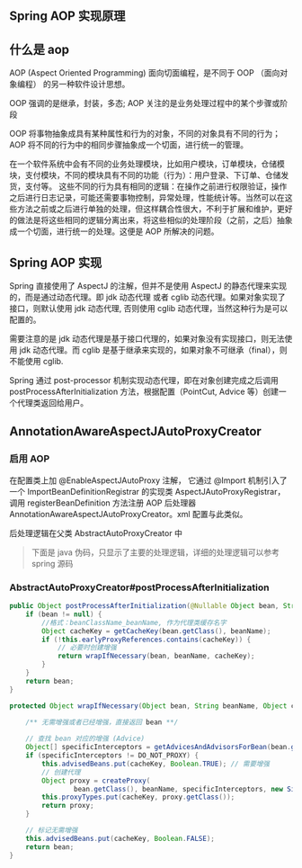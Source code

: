 ## Spring AOP 实现原理

## 什么是 aop

AOP (Aspect Oriented Programming) 面向切面编程，是不同于 OOP （面向对象编程） 的另一种软件设计思想。

OOP 强调的是继承，封装，多态; AOP 关注的是业务处理过程中的某个步骤或阶段

OOP 将事物抽象成具有某种属性和行为的对象，不同的对象具有不同的行为； AOP 将不同的行为中的相同步骤抽象成一个切面，进行统一的管理。

在一个软件系统中会有不同的业务处理模块，比如用户模块，订单模块，仓储模块，支付模块，不同的模块具有不同的功能（行为）：用户登录、下订单、仓储发货，支付等。 这些不同的行为具有相同的逻辑：在操作之前进行权限验证，操作之后进行日志记录，可能还需要事物控制，异常处理，性能统计等。当然可以在这些方法之前或之后进行单独的处理，但这样耦合性很大，不利于扩展和维护，更好的做法是将这些相同的逻辑分离出来，将这些相似的处理阶段（之前，之后）抽象成一个切面，进行统一的处理。这便是 AOP 所解决的问题。

## Spring AOP 实现

Spring 直接使用了 AspectJ 的注解，但并不是使用 AspectJ 的静态代理来实现的，而是通过动态代理。即 jdk 动态代理 或者 cglib 动态代理。如果对象实现了接口，则默认使用 jdk 动态代理, 否则使用 cglib 动态代理，当然这种行为是可以配置的。

需要注意的是 jdk 动态代理是基于接口代理的，如果对象没有实现接口，则无法使用 jdk 动态代理。而 cglib 是基于继承来实现的，如果对象不可继承（final），则不能使用 cglib.

Spring 通过 post-processor 机制实现动态代理，即在对象创建完成之后调用 postProcessAfterInitialization 方法，根据配置（PointCut, Advice 等）创建一个代理类返回给用户。

## AnnotationAwareAspectJAutoProxyCreator

### 启用 AOP

在配置类上加 @EnableAspectJAutoProxy 注解， 它通过 @Import 机制引入了一个 ImportBeanDefinitionRegistrar 的实现类 AspectJAutoProxyRegistrar，调用 registerBeanDefinition 方法注册 AOP 后处理器 AnnotationAwareAspectJAutoProxyCreator。xml 配置与此类似。

后处理逻辑在父类 AbstractAutoProxyCreator 中

> 下面是 java 伪码，只显示了主要的处理逻辑，详细的处理逻辑可以参考 spring 源码

### AbstractAutoProxyCreator#postProcessAfterInitialization

```java
public Object postProcessAfterInitialization(@Nullable Object bean, String beanName) throws BeansException {
    if (bean != null) {
        //格式：beanClassName_beanName, 作为代理类缓存名字
        Object cacheKey = getCacheKey(bean.getClass(), beanName);
        if (!this.earlyProxyReferences.contains(cacheKey)) {
            // 必要时创建增强
            return wrapIfNecessary(bean, beanName, cacheKey);
        }
    }
    return bean;
}

protected Object wrapIfNecessary(Object bean, String beanName, Object cacheKey) {
    
    /** 无需增强或者已经增强，直接返回 bean **/

    // 查找 bean 对应的增强 (Advice)
    Object[] specificInterceptors = getAdvicesAndAdvisorsForBean(bean.getClass(), beanName, null);
    if (specificInterceptors != DO_NOT_PROXY) {
        this.advisedBeans.put(cacheKey, Boolean.TRUE); // 需要增强
        // 创建代理
        Object proxy = createProxy(
                bean.getClass(), beanName, specificInterceptors, new SingletonTargetSource(bean));
        this.proxyTypes.put(cacheKey, proxy.getClass());
        return proxy;
    }

    // 标记无需增强
    this.advisedBeans.put(cacheKey, Boolean.FALSE);
    return bean;
}
```


